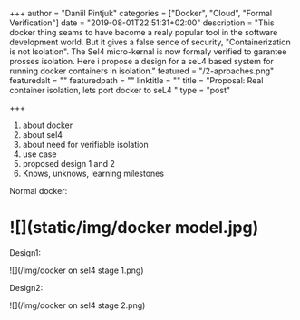 +++
author = "Daniil Pintjuk"
categories = ["Docker", "Cloud", "Formal Verification"]
date = "2019-08-01T22:51:31+02:00"
description = "This docker thing seams to have become a realy popular tool in the software development world. But it gives a false sence of security, \"Containerization is not Isolation\". The Sel4 micro-kernal is now formaly verified to garantee prosses isolation. Here i propose a design for a seL4 based system for running docker containers in isolation."
featured = "/2-aproaches.png"
featuredalt = ""
featuredpath = ""
linktitle = ""
title = "Proposal: Real container isolation, lets port docker to seL4  "
type = "post"

+++
1. about docker
2. about sel4
3. about need for verifiable isolation
4. use case
5. proposed design 1 and 2
6. Knows, unknows, learning milestones

Normal docker:

# ![](static/img/docker model.jpg)

Design1:

![](/img/docker on sel4 stage 1.png)

Design2:

![](/img/docker on sel4 stage 2.png)
